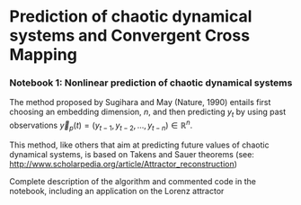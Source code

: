 # Prediction of chaotic dynamical systems and Convergent Cross Mapping

### Notebook 1: Nonlinear prediction of chaotic dynamical systems

The method proposed by Sugihara and May (Nature, 1990) entails first choosing an embedding dimension, $n$, and then predicting $y_t$ by using past observations $\vec y_p(t) = (y_{t-1}, y_{t-2}, \dots, y_{t-n}) \in \mathbb{R}^n$. 

This method, like others that aim at predicting future values of chaotic dynamical systems, is based on Takens and Sauer theorems (see: http://www.scholarpedia.org/article/Attractor_reconstruction)

Complete description of the algorithm and commented code in the notebook, including an application on the Lorenz attractor
